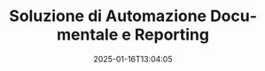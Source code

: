 ---
############################# Static ############################
layout: "family"
date:  2025-01-16T13:04:05
draft: false

product: "Assembly"
product_tag: "assembly"

lang: it

############################# Head ############################
head_title: "API e App per l'Assemblaggio di Documenti per .NET, Java, Node.js di GroupDocs"
head_description: "Ottieni una soluzione di automazione e reporting documentale tutto-in-uno per applicazioni .NET, Java e Node.js. Genera tutti i documenti comuni da modelli personalizzati e dati."

############################# Header ############################
title: "Soluzione di Automazione Documentale e Reporting"
description:  |
  Crea report dettagliati utilizzando modelli e fonti di dati con le nostre app e API multipiattaforma.

  Genera report in formati come Word, Excel, Presentazioni e molti altri utilizzando modelli con markup flessibile.

  Popola grafici, codici a barre, tabelle e altri elementi con dati provenienti da fonti come JSON, XML, CSV, ecc.

############################# Supported Platforms ###############################
supported_platforms:
  enable: true
  head_title: "Scegli la tua piattaforma"
  title: "Indipendenza dalla piattaforma"
  description: "GroupDocs.Assembly è compatibile con i seguenti sistemi operativi e framework:"
  details_link_title: "Scopri di più"

  items:
    # items loop
    - title: ".NET"
      description: GroupDocs.Assembly .NET 
      color: "blue"
      tag: "net"
      link: "/assembly/net/"
      features_link: "https://docs.groupdocs.com/assembly/net/system-requirements/"
      features:
          # features loop
          - rows: "3"
            content: |
                    .NET Framework 2.0 or higher <br> Mono Framework 1.2 or higher
      
          # features loop
          - rows: "4"
            content: |
                    Windows Desktop <br> Windows Server <br> Microsoft Azure <br> Linux
      
          # features loop
          - rows: "3"
            content: |
                    Microsoft Visual Studio <br> Xamarin.Android <br> MonoDevelop
      
          # features loop
          - rows: "1"
            content: |
                    50+ file formats
      

    # items loop
    - title: "Java"
      description: GroupDocs.Assembly Java
      color: "red"
      tag: "java"
      link: "/assembly/java/"
      features_link: "https://docs.groupdocs.com/assembly/java/system-requirements/"
      features:
          # features loop
          - rows: "3"
            content: |
                    Java 7 (1.7) or higher
      
          # features loop
          - rows: "4"
            content: |
                    Windows Desktop <br> Windows Server <br> Linux <br> Mac OS
      
          # features loop
          - rows: "3"
            content: |
                   NetBeans <br> IntelliJ IDEA <br> Eclipse 
      
          # features loop
          - rows: "1"
            content: |
                    50+ file formats

    # items loop
    - title: "Node.js"
      description: GroupDocs.Assembly "Node.js
      color: "green"
      tag: "nodejs-java"
      link: "/assembly/nodejs-java/"
      features_link: "https://docs.groupdocs.com/assembly/nodejs-java/system-requirements/"
      features:
          # features loop
          - rows: "3"
            content: |
                    Node.js 16+ and J2SE 8.0 (1.8)+
      
          # features loop
          - rows: "4"
            content: |
                    Windows <br> Linux <br> Mac OS
      
          # features loop
          - rows: "3"
            content: |
                    Atom <br> Visual Studio Code <br> Qualsiasi altro editor di testo
      
          # features loop
          - rows: "1"
            content: |
                    50+ file formats


############################# Features ###############################
features:
  enable: true
  title: "Caratteristiche principali di GroupDocs.Assembly"
  description: "Questa soluzione ti aiuta a creare report in formati documentali popolari, automaticamente riempiti con i tuoi dati aziendali. Automatizza i tuoi compiti di generazione documentale."

  items:
    # items loop
    - icon: "additional"
      title: "Popola i modelli con i dati"
      content: "Compila report utilizzando dati provenienti da fonti supportate."

    # items loop
    - icon: "manipulate"
      title: "Markup flessibile"
      content: "Aggiungi dati ai documenti in modo personalizzabile."

    # items loop
    - icon: "structure"
      title: "Caratteristiche documentali native"
      content: "Visualizza i dati utilizzando tabelle, grafici e codici a barre."

    # items loop
    - icon: "merge"
      title: "Tutti i formati popolari"
      content: "Supporta tutti i formati documentali comunemente utilizzati."

############################# Code samples ############################
code_samples:
  enable: true
  title: "Genera report ben personalizzati"
  description: "GroupDocs.Assembly esempi di codice"
  items:
    # code sample loop
    - title: "Utilizzo di Codici a Barre Generati"
      content: |
       GroupDocs.Assembly consente il markup dei codici a barre nei modelli di report. Durante la creazione di un report, un codice a barre viene generato in base al markup e ai dati forniti. Specifica il percorso del modello contenente il testo, gli oggetti dati e il markup. Specifica anche la fonte dei dati per riempire il codice a barre con il contenuto.
      samples:
        - language: "C#"
          color: "blue"
          content: |
            ```csharp {style=abap}   
            // Crea un'istanza della classe DocumentAssembler
            DocumentAssembler assembler = new DocumentAssembler();

            //Specifica il percorso del modello
            var tmp_path = "barcode_template.docx";

            //Specifica il percorso per il documento di risultato
            var res_path = "result.docx";

            //Crea un'istanza della fonte dati
            var data = new DataSourceInfo(DataLayer.GetCustomerData(), "customer");

            //Chiama AssembleDocument per generare il report
            assembler.AssembleDocument(tmp_path, res_path, data);

            ```
        - language: "Java"
          color: "red"
          content: |
            ```java {style=abap}   
            // Crea un'istanza della classe DocumentAssembler
            DocumentAssembler assembler = new DocumentAssembler();
            
            //Specifica il percorso del modello
            String tmp_path = "barcode_template.docx";

            //Specifica il percorso per il documento di risultato
            String res_path = "result.docx";

            //Crea un'istanza della fonte dati
            DataSourceInfo data = new DataSourceInfo(new DataStorage(), null);

            // Chiama AssembleDocument per generare il report
            assembler.assembleDocument(tmp_path, res_path, data);

            ```
        - language: "TypeScript"
          color: "green"
          content: |
            ```javascript {style=abap}   
            const assemblyLib = require('@groupdocs/groupdocs.assembly');

            // Crea un'istanza della classe DocumentAssembler
            const assembler = new assemblyLib.DocumentAssembler();
            
            //Specifica il percorso del modello
            const tmp_path = "barcode_template.docx";

            //Specifica il percorso per il documento di risultato
            const res_path = "result.docx";

            //Crea un'istanza della fonte dati
            const data = new assemblyLib.DataSourceInfo(new assemblyLib.DataStorage(), null);

            // Chiama AssembleDocument per generare il report
            assembler.assembleDocument(tmp_path, res_path, data);

            ```


############################# Supported Formats ###############################
formats:
  enable: true
  title: "Supporta più di 50 formati di file"
  description: "GroupDocs.Assembly lavora praticamente con tutti i formati di file popolari"

############################# Metrics ###############################
metrics:
  enable: true
  title: "Statistiche del nostro prodotto"
  description: "Esplora le metriche del prodotto per ottenere informazioni sui nostri progressi, impatti e crescita."

  items:
    # items loop
    - number: "50+"
      title: "Formati Supportati"
      content: "Supportiamo oltre 50 dei formati documentali più utilizzati."

    # items loop
    - number: "650k"
      title: "Download NuGet"
      content: "GroupDocs.Assembly per .NET è una libreria popolare con oltre 650.000 download su NuGet."

    # items loop
    - number: "18k"
      title: "Download Maven"
      content: "Gli sviluppatori Java hanno scaricato GroupDocs.Assembly su Maven oltre 18.000 volte."

    # items loop
    - number: "150+"
      title: "Clienti Soddisfatti"
      content: "I nostri prodotti sono affidati da sviluppatori individuali e da aziende leader in tutto il mondo per creare soluzioni innovative."


############################# Customers ###############################
customers:
  enable: true
  title: "I Nostri Clienti Soddisfatti"
  description: "Le librerie di GroupDocs sono utilizzate da alcuni dei marchi più rinomati e rispettati a livello globale."

  items:
    # items loop
    - title: "BenQ Corporation"
      logo: "benq"
      
    # items loop
    - title: "Nasdaq Stock Market"
      logo: "nasdaq"
      
    # items loop
    - title: "AT&T Inc."
      logo: "att"
      
    # items loop
    - title: "Customer logo AstraZeneca"
      logo: "astrazeneca"
      
    # items loop
    - title: "Central Bank of Argentina"
      logo: "argentinacentralbank"
      
    # items loop
    - title: "Roche Holding AG"
      logo: "roche"
      
    # items loop
    - title: "Capita"
      logo: "capita"
      
    # items loop
    - title: "Axa S.A."
      logo: "axa"
      
    # items loop
    - title: "Instructure Inc."
      logo: "instructure"
      
    # items loop
    - title: "Wipro"
      logo: "wipro"


############################# Actions ###############################
actions:
  enable: true
  title: "Pronto per Cominciare?"
  description: "Testa le funzionalità di GroupDocs.Assembly gratuitamente sulla tua piattaforma."

  items:
    # items loop
    - title: ".NET"
      color: "blue"
      link: "/assembly/net/"

    # items loop
    - title: "Java"
      color: "red"
      link: "/assembly/java/"

    # items loop
    - title: "Node.js via Java"
      color: "green"
      link: "/assembly/nodejs-java/"

############################# FAQ ###############################
faq:
  enable: true
  title: "Domande Frequenti"
  description: "Esplora le nostre Domande Frequenti."

  items:
    # items loop
    - question: "Richiede GroupDocs.Assembly librerie esterne per la composizione dei documenti?"
      answer: "No, GroupDocs.Assembly funziona in modo indipendente e non richiede librerie di terzi come Adobe Acrobat o Microsoft Office."

    # items loop
    - question: "Posso testare le funzionalità di GroupDocs.Assembly prima di acquistare?"
      answer: "Sì, puoi! GroupDocs.Assembly offre una prova gratuita. Installala ed esplora le sue funzionalità. La versione di prova aggiunge 'badge di prova' ai tuoi documenti e elabora solo le prime 3 pagine. Per l'esperienza completa, ottieni una licenza temporanea gratuita di 30 giorni per accedere a tutte le funzionalità. Maggiori dettagli sono disponibili sotto [licenza temporanea](https://purchase.groupdocs.com/temporary-license/)."

    # items loop
    - question: "Quali tipi di licenze sono disponibili?"
      answer: "Cerchi una licenza GroupDocs.Assembly? Offriamo diverse opzioni per soddisfare le tue esigenze. Scegli in base alle dimensioni del tuo team, posizione di distribuzione (ufficio singolo o remoto) e se desideri condividere l'SDK/API con i clienti per la distribuzione. In alternativa, scegli una licenza di utilizzo mensile con piani tariffari basati sull'uso: paga solo per ciò che utilizzi. Scopri l'opzione migliore per te nella sezione [prezzi](https://purchase.groupdocs.com/pricing/assembly/net/)."

############################# Cloud Links ###############################
cloud_links:
  enable: true
  title: "API Low-Code di GroupDocs.Assembly"
  description: "Genera documenti utilizzando la tua applicazione attraverso la nostra API REST basata su cloud."
  
  items:
    # items loop
    - title: "GroupDocs.Assembly Cloud for cURL"
      content: "Utilizza l'API RESTful cURL per aggiungere dati a Word, Excel, PowerPoint e a molti altri modelli."
      icon: "groupdocs_assembly-for-curl"
      link: "https://products.groupdocs.cloud/assembly/curl"

    # items loop
    - title: "GroupDocs.Assembly Cloud for .NET"
      content: "Migliora le tue applicazioni .NET generando report attraverso il Cloud SDK. Visualizza i dati aziendali nel tuo formato personalizzato."
      icon: "groupdocs_assembly-for-net"
      link: "https://products.groupdocs.cloud/assembly/net"

    # items loop
    - title: "GroupDocs.Assembly Cloud for Java"
      content: "Il SDK di GroupDocs.Assembly offre diverse opzioni per le applicazioni Java per generare vari tipi di documenti."
      icon: "groupdocs_assembly-for-java"
      link: "https://products.groupdocs.cloud/assembly/java"

############################# App links ###############################
app_links:
  enable: true
  title: "Web Apps di GroupDocs.Assembly"
  description: "GroupDocs.Assembly offre un'applicazione web gratuita per generare documenti. Puoi elaborare più di 50 formati di file popolari direttamente nel tuo browser, GRATIS."

  items:
    # items loop
    - title: "GroupDocs.Assembly Total"
      content: "Genera report in Excel, Word, PowerPoint e in molti altri tipi di file direttamente dal tuo browser web."
      icon: "groupdocs_watermark-app"
      link: "https://products.groupdocs.app/assembly/total"

    # items loop
    - title: "GroupDocs.Assembly Word"
      content: "Crea documenti Microsoft Word da modelli e fonti di dati."
      icon: "groupdocs_words-app"
      link: "https://products.groupdocs.app/assembly/docx"

    # items loop
    - title: "GroupDocs.Assembly Excel"
      content: "Carica un modello e una fonte di dati per generare report Excel gratuitamente."
      icon: "groupdocs_pdf-app"
      link: "https://products.groupdocs.app/assembly/xlsx"


      


---